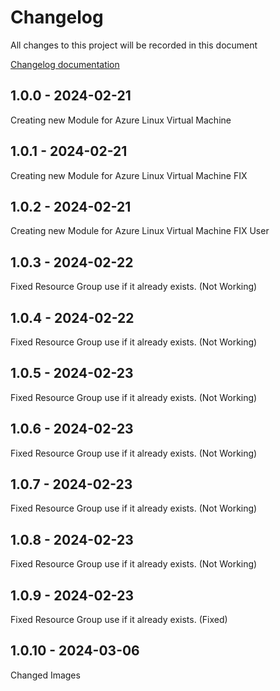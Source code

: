 # Changelog

All changes to this project will be recorded in this document

[Changelog documentation](https://keepachangelog.com/en/1.0.0/)

## 1.0.0 - 2024-02-21

Creating new Module for Azure Linux Virtual Machine

## 1.0.1 - 2024-02-21

Creating new Module for Azure Linux Virtual Machine FIX

## 1.0.2 - 2024-02-21

Creating new Module for Azure Linux Virtual Machine FIX User

## 1.0.3 - 2024-02-22

Fixed Resource Group use if it already exists. (Not Working)

## 1.0.4 - 2024-02-22

Fixed Resource Group use if it already exists. (Not Working)

## 1.0.5 - 2024-02-23

Fixed Resource Group use if it already exists. (Not Working)

## 1.0.6 - 2024-02-23

Fixed Resource Group use if it already exists. (Not Working)

## 1.0.7 - 2024-02-23

Fixed Resource Group use if it already exists. (Not Working)

## 1.0.8 - 2024-02-23

Fixed Resource Group use if it already exists. (Not Working)

## 1.0.9 - 2024-02-23

Fixed Resource Group use if it already exists. (Fixed)

## 1.0.10 - 2024-03-06

Changed Images
